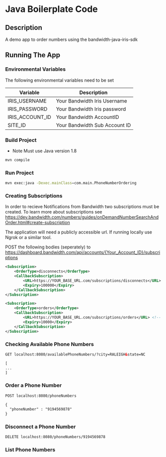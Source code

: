 # Java Boilerplate Code

## Description
A demo app to order numbers using the bandwidth-java-iris-sdk

## Running The App

### Environmental Variables
The following environmental variables need to be set

| Variable | Description |
|--|--|
| IRIS_USERNAME | Your Bandwidth Iris Username |
| IRIS_PASSWORD | Your Bandwidth Iris password |
| IRIS_ACCOUNT_ID | Your Bandwidth AccountID |
| SITE_ID | Your Bandwidth Sub Account ID |

### Build Project

* Note Must use Java version 1.8

```bash
mvn compile
```

### Run Project

```bash
mvn exec:java -Dexec.mainClass=com.main.PhoneNumberOrdering
```

### Creating Subscriptions

In order to recieve Notifications from Bandwidth two subscriptions must be created.
To learn more about subscriptions see https://dev.bandwidth.com/numbers/guides/onDemandNumberSearchAndOrder.html#create-subscription

The application will need a publicly accessible url.  If running locally use Ngrok or a similar tool.

POST the following bodies (seperately) to https://dashboard.bandwidth.com/api/accounts/{Your_Account_ID}/subscriptions

```xml
<Subscription>
    <OrderType>disconnects</OrderType>
    <CallbackSubscription>
        <URL>https://YOUR_BASE_URL.com/subscriptions/disconnects</URL> <!-- Change the base url -->
        <Expiry>100000</Expiry>
    </CallbackSubscription>
</Subscription>
```

```xml
<Subscription>
    <OrderType>orders</OrderType>
    <CallbackSubscription>
        <URL>https://YOUR_BASE_URL.com/subscriptions/orders</URL> <!-- Change the base url -->
        <Expiry>10000</Expiry>
    </CallbackSubscription>
</Subscription>
```

### Checking Available Phone Numbers

```html
GET localhost:8080/availablePhoneNumbers/?city=RALEIGH&state=NC

[ 
...
]
```

### Order a Phone Number 

```html
POST localhost:8080/phoneNumbers

{
  "phoneNumber" : "9194569878"
}
```

### Disconnect a Phone Number 

```html
DELETE localhost:8080/phoneNumbers/9194569878
```

### List Phone Numbers 

```html

```
